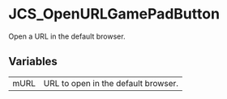 # JCS_OpenURLGamePadButton

Open a URL in the default browser.


## Variables

<table>
  <tr>
    <td>mURL</td>
    <td>URL to open in the default browser.</td>
  </tr>
</table>
